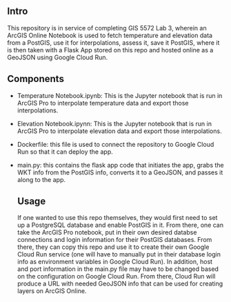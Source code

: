 ## Intro
This repository is in service of completing GIS 5572 Lab 3, wherein an ArcGIS Online Notebook is used to fetch temperature and elevation data from a PostGIS, use it for interpolations, assess it, save it PostGIS, where it is then taken with a Flask App stored on this repo and hosted online as a GeoJSON using Google Cloud Run. 

## Components
* Temperature Notebook.ipynb: This is the Jupyter notebook that is run in ArcGIS Pro to interpolate temperature data and export those interpolations.
* Elevation Notebook.ipynn: This is the Jupyter notebook that is run in ArcGIS Pro to interpolate elevation data and export those interpolations.
* Dockerfile: this file is used to connect the repository to Google Cloud Run so that it can deploy the app.
* main.py: this contains the flask app code that initiates the app, grabs the WKT info from the PostGIS info, converts it to a GeoJSON, and passes it along to the app.

  ## Usage
  If one wanted to use this repo themselves, they would first need to set up a PostgreSQL database and enable PostGIS in it. From there, one can take the ArcGIS Pro notebook, put in their own desired databse connections and login information for their PostGIS databases. From there, they can copy this repo and use it to create their own Google Cloud Run service (one will have to manually put in their database login info as environment variables in Google Cloud Run). In addition, host and port information in the main.py file may have to be changed based on the configuration on Google Cloud Run. From there, Cloud Run will produce a URL with needed GeoJSON info that can be used for creating layers on ArcGIS Online.
